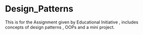# Design_Patterns
This is for the Assignment given by Educational Initiative , includes concepts of design patterns , OOPs and a mini project.
